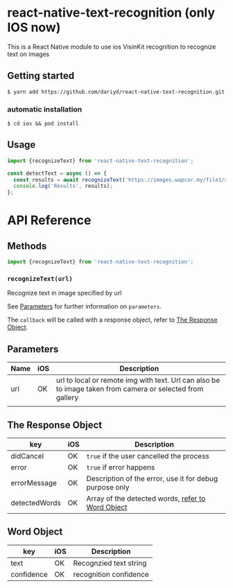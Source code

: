 # react-native-text-recognition (only IOS now)
This is a React Native module to use ios VisinKit recognition to recognize text on images
## Getting started

`$ yarn add https://github.com/dariyd/react-native-text-recognition.git`

### automatic installation

`$ cd ios && pod install`

## Usage
```javascript
import {recognizeText} from 'react-native-text-recognition';

const detectText = async () => {
  const results = await recognizeText('https://images.wapcar.my/file1/ad1db41b20ef4cceaea3ff0fe5bd3690_800.jpg');
  console.log('Results', results);
};
```
# API Reference

## Methods

```js
import {recognizeText} from 'react-native-text-recognition';
```

### `recognizeText(url)`

Recognize text in image specified by url

See [Parameters](#parameters) for further information on `parameters`.

The `callback` will be called with a response object, refer to [The Response Object](#the-response-object).


## Parameters

| Name         | iOS | Description                                                                                                                               |
| -------------- | --- |----------------------------------------------------------------------------------------------------------------------------------------- |
| url        | OK  |url to local or remote img with text. Url can also be to image taken from camera or selected from gallery 
                                                   |

## The Response Object

| key          | iOS |Description                                                         |
| ------------ | --- |------------------------------------------------------------------- |
| didCancel    | OK  |`true` if the user cancelled the process                            |
| error        | OK  |`true` if error happens                |
| errorMessage | OK  |Description of the error, use it for debug purpose only             |
| detectedWords       | OK  |Array of the detected words, [refer to Word Object](#Word-Object) |

## Word Object

| key       | iOS | Description               |
| --------- | --- | ------------------------- |
| text    | OK  | Recognzied text string |
| confidence     | OK  | recognition confidence                |
